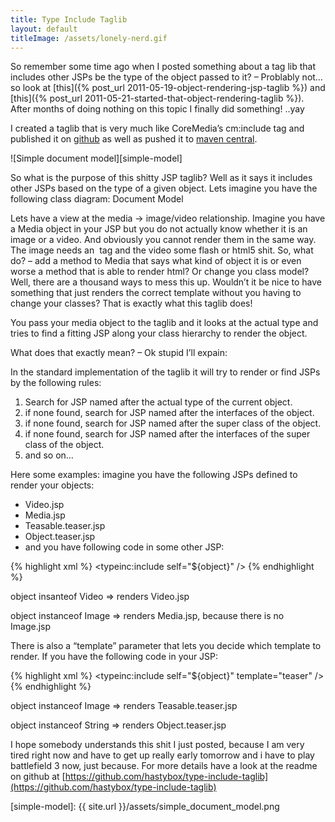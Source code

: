 ```yaml
---
title: Type Include Taglib
layout: default
titleImage: /assets/lonely-nerd.gif
---
```


So remember some time ago when I posted something about a tag lib that includes other JSPs be the type of the object 
passed to it? – Problably not… so look at [this]({% post_url 2011-05-19-object-rendering-jsp-taglib %}) and 
[this]({% post_url 2011-05-21-started-that-object-rendering-taglib %}). After months of doing nothing on this topic I finally did 
something! ..yay

I created a taglib that is very much like CoreMedia’s cm:include tag and published it on [github](https://github.com/hastybox/type-include-taglib) 
as well as pushed it to [maven central](http://search.maven.org/#artifactdetails%7Ccom.hastybox%7Ctype-include-taglib%7C0.2.0%7Cjar).

![Simple document model][simple-model]

So what is the purpose of this shitty JSP taglib? Well as it says it includes other JSPs based on the type of a given 
object. Lets imagine you have the following class diagram: Document Model

Lets have a view at the media -> image/video relationship. Imagine you have a Media object in your JSP but you do not 
actually know whether it is an image or a video. And obviously you cannot render them in the same way. The image needs 
an <img> tag and the video some flash or html5 shit. So, what do? – add a method to Media that says what kind of object 
it is or even worse a method that is able to render html? Or change you class model? Well, there are a thousand ways to 
mess this up. Wouldn’t it be nice to have something that just renders the correct template without you having to change 
your classes? That is exactly what this taglib does!

You pass your media object to the taglib and it looks at the actual type and tries to find a fitting JSP along your 
class hierarchy to render the object.

What does that exactly mean? – Ok stupid I’ll expain:

In the standard implementation of the taglib it will try to render or find JSPs by the following rules:

1. Search for JSP named after the actual type of the current object.
1. if none found, search for JSP named after the interfaces of the object.
1. if none found, search for JSP named after the super class of the object.
1. if none found, search for JSP named after the interfaces of the super class of the object.
1. and so on…

Here some examples: imagine you have the following JSPs defined to render your objects:

* Video.jsp
* Media.jsp
* Teasable.teaser.jsp
* Object.teaser.jsp
* and you have following code in some other JSP:

{% highlight xml %}
<typeinc:include self="${object}" />
{% endhighlight %}

object insanteof Video => renders Video.jsp

object instanceof Image => renders Media.jsp, because there is no Image.jsp

There is also a “template” parameter that lets you decide which template to render. If you have the following code in 
your JSP:

{% highlight xml %}
<typeinc:include self="${object}" template="teaser" />
{% endhighlight %}

object instanceof Image => renders Teasable.teaser.jsp

object instanceof String => renders Object.teaser.jsp

 

I hope somebody understands this shit I just posted, because I am very tired right now and have to get up really early 
tomorrow and i have to play battlefield 3 now, just because. For more details have a look at the readme on github at 
[https://github.com/hastybox/type-include-taglib](https://github.com/hastybox/type-include-taglib)

[simple-model]: {{ site.url }}/assets/simple_document_model.png
